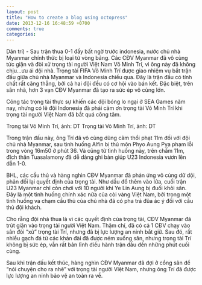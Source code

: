```yaml
---
layout: post
title: "How to create a blog using octopress"
date: 2013-12-16 16:48:59 +0700
comments: true
categories: 
---
```

Dân trí) - Sau trận thua 0-1 đầy bất ngờ trước indonesia, nước chủ nhà Myanmar chính thức bị loại từ vòng bảng. Các CĐV Myanmar đã vô cùng tức giận và đòi xử trọng tài người Việt Nam Võ Minh Trí, vì ông này đã không chịu…ưu ái đội nhà.
Trọng tài FIFA Võ Minh Trí được giao nhiệm vụ bắt trận đấu giữa chủ nhà Myanmar và Indonesia chiều qua. Đây là trận đấu có tính chất rất căng thẳng, bởi cả hai đội đều có cơ hội vào bán kết. Đặc biệt, trên sân nhà, hơn 3 vạn CĐV Myanmar đã tạo ra sức ép vô cùng lớn.
 
Công tác trọng tài thực sự khiến các đội bóng lo ngại ở SEA Games năm nay, nhưng có lẽ đội Indonesia đã phải cảm ơn trọng tài Võ Minh Trí khi trọng tài người Việt Nam đã bắt quá công tâm.
 
Trọng tài Võ Minh Trí, ảnh: DT
Trọng tài Võ Minh Trí, ảnh: DT
 
Trong trận đấu này, ông Trí đã vô cùng dũng cảm thổi phạt 11m đối với đội chủ nhà Myanmar, sau tình huống Alfin bị thủ môn Phyo Aung Pya phạm lỗi trong vòng 16m50 ở phút 36. Và cũng từ tình huống này, trên chấm 11m, đích thân Tuasalamony đã dễ dàng ghi bàn giúp U23 Indonesia vươn lên dẫn 1-0.
 
BHL, các cầu thủ và hàng nghìn CĐV Myanmar đã phản ứng vô cùng dữ dội, phản đối lại quyết định của trọng tài. Như dầu đổ thêm vào lửa, cuối trận U23 Myanmar chỉ còn chơi với 10 người khi Ye Lin Aung bị đuổi khỏi sân. Đây là một tình huống chính xác nữa của còi vàng Việt Nam, bởi trong một tình huống va chạm cầu thủ của chủ nhà đã có pha trả đũa ác ý đối với cầu thủ đội khách.
 
Cho rằng đội nhà thua là vì các quyết định của trọng tài, CĐV Myanmar đã trút giận vào trọng tài người Việt Nam. Thậm chí, đã có cả 1 CĐV chạy vào sân đòi “xử” trọng tài Trí, nhưng đã bị lực lượng an ninh bắt giữ. Sau đó, rất nhiều gạch đá từ các khán đài đã được ném xuống sân, nhưng trọng tài Trí không bị sức ép, vẫn rất bản lĩnh điều hành trận đấu đến những phút cuối cùng.
 
Sau khi trận đấu kết thúc, hàng nghìn CĐV Myanmar đã đợi ở cổng sân để “nói chuyện cho ra nhẽ” với trọng tài người Việt Nam, nhưng ông Trí đã được lực lượng an ninh bảo vệ an toàn ra về.